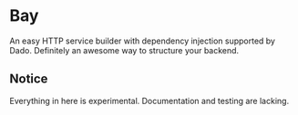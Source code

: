 Bay
===

An easy HTTP service builder with dependency injection supported by Dado. 
Definitely an awesome way to structure your backend.

Notice
------

Everything in here is experimental.
Documentation and testing are lacking.